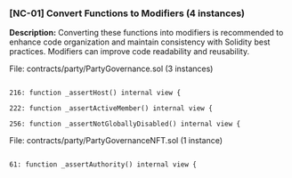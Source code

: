 ### [NC-01] Convert Functions to Modifiers (4 instances)

**Description:** Converting these functions into modifiers is recommended to enhance code organization and maintain consistency with Solidity best practices. Modifiers can improve code readability and reusability.

File: contracts/party/PartyGovernance.sol (3 instances)

```solidity

216: function _assertHost() internal view {

222: function _assertActiveMember() internal view {

256: function _assertNotGloballyDisabled() internal view {

```

File: contracts/party/PartyGovernanceNFT.sol (1 instance)

```solidity

61: function _assertAuthority() internal view {

```